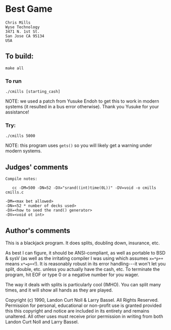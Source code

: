 # Best Game

	Chris Mills
	Wyse Technology
	3471 N. 1st St.
	San Jose CA 95134
	USA

## To build:

	make all

### To run

    ./cmills [starting_cash]

NOTE: we used a patch from Yusuke Endoh to get this to work in modern systems
(it resulted in a bus error otherwise). Thank you Yusuke for your assistance!

### Try:

    ./cmills 5000


NOTE: this program uses `gets()` so you will likely get a warning under modern
systems.

## Judges' comments

    Compile notes:

       cc -DM=500 -DN=52 -DX="srand((int)time(0L))" -DV=void -o cmills cmills.c

	-DM=<max bet allowed>
	-DN=<52 * number of decks used>
	-DX=<how to seed the rand() generator>
	-DV=<void ot int>

## Author's comments

This is a blackjack program.  It does splits, doubling down,
insurance, etc.  

As best I can figure, it should be ANSI-compliant, as well as
portable to BSD & sysV (as well as the irritating compiler I
was using which assumes `x=*p++` means `x*=p++`!).  It is
reasonably robust in its error handling---it won't let you
split, double, etc. unless you actually have the cash, etc.  To
terminate the program, hit EOF or type 0 or a negative number
for you wager.

The way it deals with splits is particularly cool (IMHO).  You
can split many times, and it will show all hands as they are
played.

Copyright (c) 1990, Landon Curt Noll & Larry Bassel.
All Rights Reserved.  Permission for personal, educational or non-profit use is
granted provided this this copyright and notice are included in its entirety
and remains unaltered.  All other uses must receive prior permission in writing
from both Landon Curt Noll and Larry Bassel.
